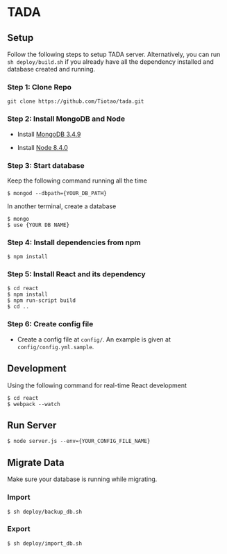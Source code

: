 # TADA

## Setup

Follow the following steps to setup TADA server. Alternatively, you can run `sh deploy/build.sh` if you already have all the dependency installed and database created and running.

### Step 1: Clone Repo
```
git clone https://github.com/Tiotao/tada.git
```

### Step 2: Install MongoDB and Node

- Install [MongoDB 3.4.9](https://www.mongodb.com/download-center#community)

- Install [Node 8.4.0](https://nodejs.org/download/release/v8.4.0/)


### Step 3: Start database

Keep the following command running all the time
```
$ mongod --dbpath={YOUR_DB_PATH}
```

In another terminal, create a database
```
$ mongo
$ use {YOUR DB NAME}
```

### Step 4: Install dependencies from npm

```
$ npm install
```

### Step 5: Install React and its dependency

```
$ cd react
$ npm install
$ npm run-script build
$ cd ..
```

### Step 6: Create config file

- Create a config file at `config/`. An example is given at `config/config.yml.sample`.


## Development

Using the following command for real-time React development
```
$ cd react
$ webpack --watch
```

## Run Server

```
$ node server.js --env={YOUR_CONFIG_FILE_NAME}
```

## Migrate Data

Make sure your database is running while migrating.

### Import

```
$ sh deploy/backup_db.sh
```

### Export

```
$ sh deploy/import_db.sh

```

